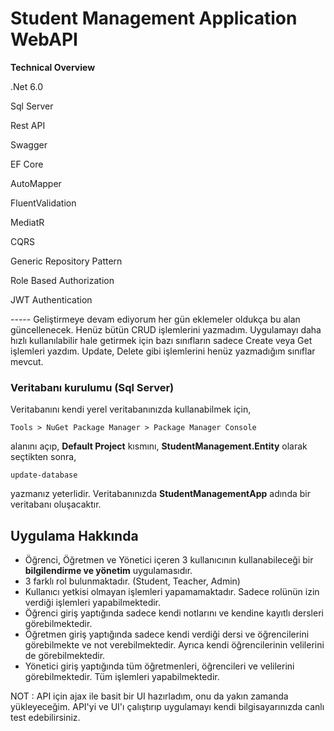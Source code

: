 # Student Management Application WebAPI

**Technical Overview**

.Net 6.0

Sql Server

Rest API

Swagger

EF Core

AutoMapper

FluentValidation

MediatR

CQRS

Generic Repository Pattern

Role Based Authorization

JWT Authentication

----- Geliştirmeye devam ediyorum her gün eklemeler oldukça bu alan güncellenecek.
Henüz bütün CRUD işlemlerini yazmadım. Uygulamayı daha hızlı kullanılabilir hale getirmek için bazı sınıfların sadece Create veya Get işlemleri yazdım. Update, Delete gibi işlemlerini henüz yazmadığım sınıflar mevcut.

### Veritabanı kurulumu (Sql Server)

Veritabanını kendi yerel veritabanınızda kullanabilmek için,
```
Tools > NuGet Package Manager > Package Manager Console
```
alanını açıp, **Default Project** kısmını, **StudentManagement.Entity** olarak seçtikten sonra,
```
update-database
```
yazmanız yeterlidir. Veritabanınızda **StudentManagementApp** adında bir veritabanı oluşacaktır.

## Uygulama Hakkında
* Öğrenci, Öğretmen ve Yönetici içeren 3 kullanıcının kullanabileceği bir **bilgilendirme ve yönetim** uygulamasıdır.
* 3 farklı rol bulunmaktadır. (Student, Teacher, Admin)
* Kullanıcı yetkisi olmayan işlemleri yapamamaktadır. Sadece rolünün izin verdiği işlemleri yapabilmektedir.
* Öğrenci giriş yaptığında sadece kendi notlarını ve kendine kayıtlı dersleri görebilmektedir.
* Öğretmen giriş yaptığında sadece kendi verdiği dersi ve öğrencilerini görebilmekte ve not verebilmektedir. Ayrıca kendi öğrencilerinin velilerini de görebilmektedir.
* Yönetici giriş yaptığında tüm öğretmenleri, öğrencileri ve velilerini görebilmektedir. Tüm işlemleri yapabilmektedir.

NOT : API için ajax ile basit bir UI hazırladım, onu da yakın zamanda yükleyeceğim. API'yi ve UI'ı çalıştırıp uygulamayı kendi bilgisayarınızda canlı test edebilirsiniz.